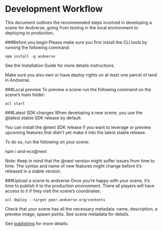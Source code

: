 <h1>Development Workflow</h1>
This document outlines the recommended steps involved in developing a scene for Andverse, going from testing in the local environment to deploying to production.

###Before you begin
Please make sure you first install the CLI tools by running the following command:

```
npm install -g andverse
```

See the Installation Guide for more details instructions.

Make sure you also own or have deploy rights on at least one parcel of land in Andverse.

###Local preview
To preview a scene run the following command on the scene’s main folder:

```
acl start
```

###Latest SDK changes
When developing a new scene, you use the @latest stable SDK release by default.

You can install the @next SDK release if you want to leverage or preview upcoming features that didn’t yet make it into the latest stable release.

To do so, run the following on your scene:

npm i and-ecs@next

Note: Keep in mind that the @next version might suffer issues from time to time. The syntax and name of new features might change before it’s released in a stable version.


###Upload a scene to andverse
Once you’re happy with your scene, it’s time to publish it to the production environment. There all players will have access to it if they visit the scene’s coordinates.

```
acl deploy --target peer.andverse.org/contents
```

Check that your scene has all the necessary metadata: name, description, a preview image, spawn points. See scene metadata for details.

See [publishing](https://docs.andverse.org/zh/technology/publishing) for more details.